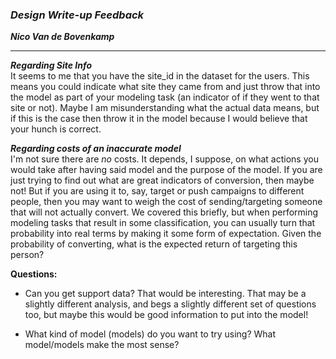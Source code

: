 ### ***Design Write-up Feedback***

***Nico Van de Bovenkamp***

***

***Regarding Site Info***  
It seems to me that you have the site_id in the dataset for the users. This means you could indicate what site they came from and just throw that into the model as part of your modeling task (an indicator of if they went to that site or not). Maybe I am misunderstanding what the actual data means, but if this is the case then throw it in the model because I would believe that your hunch is correct.

***Regarding costs of an inaccurate model***  
I'm not sure there are *no* costs. It depends, I suppose, on what actions you would take after having said model and the purpose of the model. If you are just trying to find out what are great indicators of conversion, then maybe not! But if you are using it to, say, target or push campaigns to different people, then you may want to weigh the cost of sending/targeting someone that will not actually convert. We covered this briefly, but when performing modeling tasks that result in some classification, you can usually turn that probability into real terms by making it some form of expectation. Given the probability of converting, what is the expected return of targeting this person?

**Questions:**

* Can you get support data? That would be interesting. That may be a slightly different analysis, and begs a slightly different set of questions too, but maybe this would be good information to put into the model!

* What kind of model (models) do you want to try using? What model/models make the most sense? 
